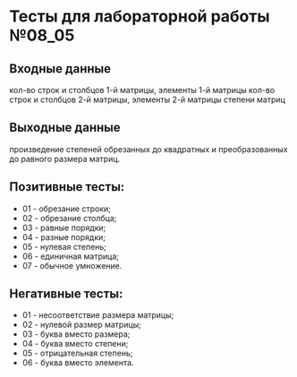 # Тесты для лабораторной работы №08_05

## Входные данные
кол-во строк и столбцов 1-й матрицы, элементы 1-й матрицы
кол-во строк и столбцов 2-й матрицы, элементы 2-й матрицы
степени матриц

## Выходные данные
произведение степеней обрезанных до квадратных и преобразованных до равного размера матриц.

## Позитивные тесты:
- 01 - обрезание строки;
- 02 - обрезание столбца;
- 03 - равные порядки;
- 04 - разные порядки;
- 05 - нулевая степень;
- 06 - единичная матрица;
- 07 - обычное умножение.

## Негативные тесты:
- 01 - несоответствие размера матрицы;
- 02 - нулевой размер матрицы;
- 03 - буква вместо размера;
- 04 - буква вместо степени;
- 05 - отрицательная степень;
- 06 - буква вместо элемента.
